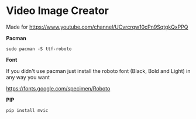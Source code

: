 # Video Image Creator 
Made for https://www.youtube.com/channel/UCvrcrqw10cPn9SqtgkQxPPQ


**Pacman**

```
sudo pacman -S ttf-roboto
```  
  
  
**Font**

If you didn't use pacman just install the roboto font (Black, Bold and Light) in any way you want

https://fonts.google.com/specimen/Roboto

**PIP**
```
pip install mvic
```
